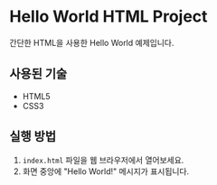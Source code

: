 # Hello World HTML Project

간단한 HTML을 사용한 Hello World 예제입니다.

## 사용된 기술
- HTML5
- CSS3

## 실행 방법
1. `index.html` 파일을 웹 브라우저에서 열어보세요.
2. 화면 중앙에 "Hello World!" 메시지가 표시됩니다. 